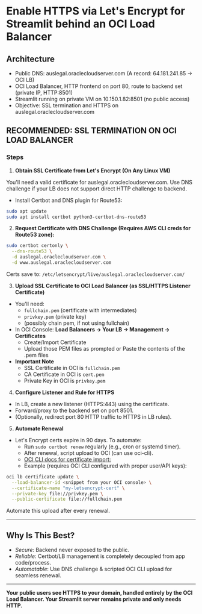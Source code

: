 # Enable HTTPS via Let's Encrypt for Streamlit behind an OCI Load Balancer

## Architecture

- Public DNS: auslegal.oraclecloudserver.com (A record: 64.181.241.85 → OCI LB)
- OCI Load Balancer, HTTP frontend on port 80, route to backend set (private IP, HTTP:8501)
- Streamlit running on private VM on 10.150.1.82:8501 (no public access)
- Objective: SSL termination and HTTPS on auslegal.oraclecloudserver.com

## RECOMMENDED: SSL TERMINATION ON OCI LOAD BALANCER

### Steps

1. **Obtain SSL Certificate from Let's Encrypt (On Any Linux VM)**

You'll need a valid certificate for auslegal.oraclecloudserver.com. Use DNS challenge if your LB does not support direct HTTP challenge to backend.
- Install Certbot and DNS plugin for Route53:

```sh
sudo apt update
sudo apt install certbot python3-certbot-dns-route53
```
2. **Request Certificate with DNS Challenge (Requires AWS CLI creds for Route53 zone):**

```sh
sudo certbot certonly \
  --dns-route53 \
  -d auslegal.oraclecloudserver.com \
  -d www.auslegal.oraclecloudserver.com
```
Certs save to: `/etc/letsencrypt/live/auslegal.oraclecloudserver.com/`

3. **Upload SSL Certificate to OCI Load Balancer (as SSL/HTTPS Listener Certificate)**

- You'll need:
  - `fullchain.pem` (certificate with intermediates)
  - `privkey.pem` (private key)
  - (possibly chain pem, if not using fullchain)
- In OCI Console: **Load Balancers → Your LB → Management → Certificates**  
  - Create/Import Certificate
  - Upload those PEM files as prompted or Paste the contents of the .pem files
- **Important Note**
  - SSL Certificate in OCI is `fullchain.pem`
  - CA Certificate in OCI is `cert.pem`
  - Private Key in OCI is `privkey.pem`   
   
4. **Configure Listener and Rule for HTTPS**

- In LB, create a new listener (HTTPS:443) using the certificate.
- Forward/proxy to the backend set on port 8501.
- (Optionally, redirect port 80 HTTP traffic to HTTPS in LB rules).

5. **Automate Renewal**

- Let's Encrypt certs expire in 90 days. To automate:
  - Run `sudo certbot renew` regularly (e.g., cron or systemd timer).
  - After renewal, script upload to OCI (can use oci-cli).
  - [OCI CLI docs for certificate import:](https://docs.oracle.com/en-us/iaas/tools/oci-cli/3.31.2/oci_cli_docs/cmdref/lb/certificate/create.html)
  - Example (requires OCI CLI configured with proper user/API keys):

```sh
oci lb certificate update \
  --load-balancer-id <snippet from your OCI console> \
  --certificate-name "my-letsencrypt-cert" \
  --private-key file://privkey.pem \
  --public-certificate file://fullchain.pem
```
Automate this upload after every renewal.

---

## Why Is This Best?

- *Secure*: Backend never exposed to the public.
- *Reliable*: Certbot/LB management is completely decoupled from app code/process.
- *Automatable*: Use DNS challenge & scripted OCI CLI upload for seamless renewal.

---

**Your public users see HTTPS to your domain, handled entirely by the OCI Load Balancer. Your Streamlit server remains private and only needs HTTP.**
